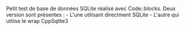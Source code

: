 Petit test de base de données SQLite réalisé avec Code::blocks.
Deux version sont présentes :
	- L'une utilisant directment SQLite
	- L'autre qui utilise le wrap CppSqlite3
	
